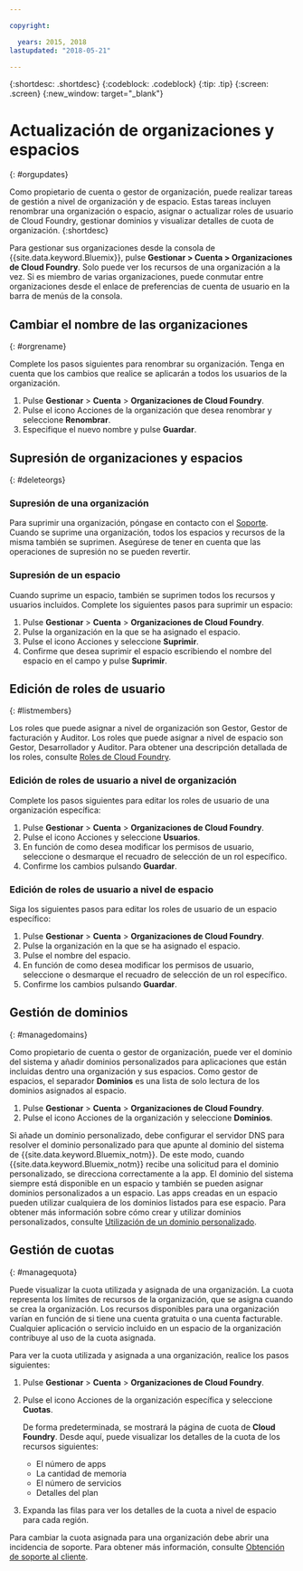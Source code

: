 ```yaml
---

copyright:

  years: 2015, 2018
lastupdated: "2018-05-21"

---
```


{:shortdesc: .shortdesc}
{:codeblock: .codeblock}
{:tip: .tip}
{:screen: .screen}
{:new_window: target="_blank"}

# Actualización de organizaciones y espacios
{: #orgupdates}

Como propietario de cuenta o gestor de organización, puede realizar tareas de gestión a nivel de organización y de espacio. Estas tareas incluyen renombrar una organización o espacio, asignar o actualizar roles de usuario de Cloud Foundry, gestionar dominios y visualizar detalles de cuota de organización. 
{:shortdesc}

Para gestionar sus organizaciones desde la consola de {{site.data.keyword.Bluemix}}, pulse **Gestionar > Cuenta > Organizaciones de Cloud Foundry**. Solo puede ver los recursos de una organización a la vez. Si es miembro de varias organizaciones, puede conmutar entre organizaciones desde el enlace de preferencias de cuenta de usuario en la barra de menús de la consola.

## Cambiar el nombre de las organizaciones
{: #orgrename}

Complete los pasos siguientes para renombrar su organización. Tenga en cuenta que los cambios que realice se aplicarán a todos los usuarios de la organización.

1. Pulse **Gestionar** > **Cuenta** > **Organizaciones de Cloud Foundry**.
2. Pulse el icono Acciones de la organización que desea renombrar y seleccione **Renombrar**.  
3. Especifique el nuevo nombre y pulse **Guardar**.

## Supresión de organizaciones y espacios
{: #deleteorgs}

### Supresión de una organización

Para suprimir una organización, póngase en contacto con el [Soporte](/docs/get-support/howtogetsupport.html). Cuando se suprime una organización, todos los espacios y recursos de la misma también se suprimen. Asegúrese de tener en cuenta que las operaciones de supresión no se pueden revertir. 

### Supresión de un espacio

Cuando suprime un espacio, también se suprimen todos los recursos y usuarios incluidos. Complete los siguientes pasos para suprimir un espacio:

1. Pulse **Gestionar** > **Cuenta** > **Organizaciones de Cloud Foundry**.
2. Pulse la organización en la que se ha asignado el espacio.
3. Pulse el icono Acciones y seleccione **Suprimir**.
4. Confirme que desea suprimir el espacio escribiendo el nombre del espacio en el campo y pulse **Suprimir**.

## Edición de roles de usuario
{: #listmembers}

Los roles que puede asignar a nivel de organización son Gestor, Gestor de facturación y Auditor. Los roles que puede asignar a nivel de espacio son Gestor, Desarrollador y Auditor. Para obtener una descripción detallada de los roles, consulte [Roles de Cloud Foundry](/docs/iam/cfaccess.html#cfroles).

### Edición de roles de usuario a nivel de organización

Complete los pasos siguientes para editar los roles de usuario de una organización específica:

1. Pulse **Gestionar** > **Cuenta** > **Organizaciones de Cloud Foundry**.
2. Pulse el icono Acciones y seleccione **Usuarios**.
3. En función de como desea modificar los permisos de usuario, seleccione o desmarque el recuadro de selección de un rol específico.
4. Confirme los cambios pulsando **Guardar**. 

### Edición de roles de usuario a nivel de espacio

Siga los siguientes pasos para editar los roles de usuario de un espacio específico:

1. Pulse **Gestionar** > **Cuenta** > **Organizaciones de Cloud Foundry**.
2. Pulse la organización en la que se ha asignado el espacio.
3. Pulse el nombre del espacio.
4. En función de como desea modificar los permisos de usuario, seleccione o desmarque el recuadro de selección de un rol específico.
5. Confirme los cambios pulsando **Guardar**.

## Gestión de dominios
{: #managedomains}

Como propietario de cuenta o gestor de organización, puede ver el dominio del sistema y añadir dominios personalizados para aplicaciones que están incluidas dentro una organización y sus espacios. Como gestor de espacios, el separador **Dominios** es una lista de solo lectura de los dominios asignados al espacio.

1. Pulse **Gestionar** &gt; **Cuenta** &gt; **Organizaciones de Cloud Foundry**.
2. Pulse el icono Acciones de la organización y seleccione **Dominios**.

Si añade un dominio personalizado, debe configurar el servidor DNS para resolver el dominio personalizado para que apunte al dominio del sistema de {{site.data.keyword.Bluemix_notm}}. De este modo, cuando {{site.data.keyword.Bluemix_notm}} recibe una solicitud para el dominio personalizado, se direcciona correctamente a la app. El dominio del sistema siempre está disponible en un espacio y también se pueden asignar dominios personalizados a un espacio. Las apps creadas en un espacio pueden utilizar cualquiera de los dominios listados para ese espacio. Para obtener más información sobre cómo crear y utilizar dominios personalizados, consulte [Utilización de un dominio personalizado](/docs/apps/updapps.html#domain).

## Gestión de cuotas
{: #managequota}

Puede visualizar la cuota utilizada y asignada de una organización. La cuota representa los límites de recursos de la organización, que se asigna cuando se crea la organización. Los recursos disponibles para una organización varían en función de si tiene una cuenta gratuita o una cuenta facturable. Cualquier aplicación o servicio incluido en un espacio de la organización contribuye al uso de la cuota asignada.

Para ver la cuota utilizada y asignada a una organización, realice los pasos siguientes:

1. Pulse **Gestionar** &gt; **Cuenta** &gt; **Organizaciones de Cloud Foundry**.
2. Pulse el icono Acciones de la organización específica y seleccione **Cuotas**.

   De forma predeterminada, se mostrará la página de cuota de **Cloud Foundry**. Desde aquí, puede visualizar los detalles de la cuota de los recursos siguientes:
 
   * El número de apps
   * La cantidad de memoria 
   * El número de servicios 
   * Detalles del plan 

3. Expanda las filas para ver los detalles de la cuota a nivel de espacio para cada región.  

Para cambiar la cuota asignada para una organización debe abrir una incidencia de soporte. Para obtener más información, consulte [Obtención de soporte al cliente](/docs/get-support/howtogetsupport.html#getting-customer-support). 

